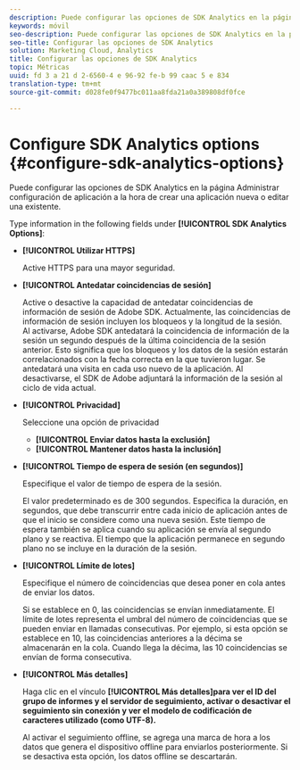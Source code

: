 ```yaml
---
description: Puede configurar las opciones de SDK Analytics en la página Administrar configuración de aplicación a la hora de crear una aplicación nueva o editar una existente.
keywords: móvil
seo-description: Puede configurar las opciones de SDK Analytics en la página Administrar configuración de aplicación a la hora de crear una aplicación nueva o editar una existente.
seo-title: Configurar las opciones de SDK Analytics
solution: Marketing Cloud, Analytics
title: Configurar las opciones de SDK Analytics
topic: Métricas
uuid: fd 3 a 21 d 2-6560-4 e 96-92 fe-b 99 caac 5 e 834
translation-type: tm+mt
source-git-commit: d028fe0f9477bc011aa8fda21a0a389808df0fce

---
```



# Configure SDK Analytics options {#configure-sdk-analytics-options}

Puede configurar las opciones de SDK Analytics en la página Administrar configuración de aplicación a la hora de crear una aplicación nueva o editar una existente.

Type information in the following fields under **[!UICONTROL SDK Analytics Options]**:

* **[!UICONTROL Utilizar HTTPS]**

   Active HTTPS para una mayor seguridad.

* **[!UICONTROL Antedatar coincidencias de sesión]**

   Active o desactive la capacidad de antedatar coincidencias de información de sesión de Adobe SDK. Actualmente, las coincidencias de información de sesión incluyen los bloqueos y la longitud de la sesión. Al activarse, Adobe SDK antedatará la coincidencia de información de la sesión un segundo después de la última coincidencia de la sesión anterior. Esto significa que los bloqueos y los datos de la sesión estarán correlacionados con la fecha correcta en la que tuvieron lugar. Se antedatará una visita en cada uso nuevo de la aplicación. Al desactivarse, el SDK de Adobe adjuntará la información de la sesión al ciclo de vida actual.

* **[!UICONTROL Privacidad]**

   Seleccione una opción de privacidad

   * **[!UICONTROL Enviar datos hasta la exclusión]**
   * **[!UICONTROL Mantener datos hasta la inclusión]**

* **[!UICONTROL Tiempo de espera de sesión (en segundos)]**

   Especifique el valor de tiempo de espera de la sesión.

   El valor predeterminado es de 300 segundos. Especifica la duración, en segundos, que debe transcurrir entre cada inicio de aplicación antes de que el inicio se considere como una nueva sesión. Este tiempo de espera también se aplica cuando su aplicación se envía al segundo plano y se reactiva. El tiempo que la aplicación permanece en segundo plano no se incluye en la duración de la sesión.

* **[!UICONTROL Límite de lotes]**

   Especifique el número de coincidencias que desea poner en cola antes de enviar los datos.

   Si se establece en 0, las coincidencias se envían inmediatamente. El límite de lotes representa el umbral del número de coincidencias que se pueden enviar en llamadas consecutivas. Por ejemplo, si esta opción se establece en 10, las coincidencias anteriores a la décima se almacenarán en la cola. Cuando llega la décima, las 10 coincidencias se envían de forma consecutiva.

* **[!UICONTROL Más detalles]**

   Haga clic en el vínculo **[!UICONTROL Más detalles]para ver el ID del grupo de informes y el servidor de seguimiento, activar o desactivar el seguimiento sin conexión y ver el modelo de codificación de caracteres utilizado (como UTF-8).**

   Al activar el seguimiento offline, se agrega una marca de hora a los datos que genera el dispositivo offline para enviarlos posteriormente. Si se desactiva esta opción, los datos offline se descartarán.
